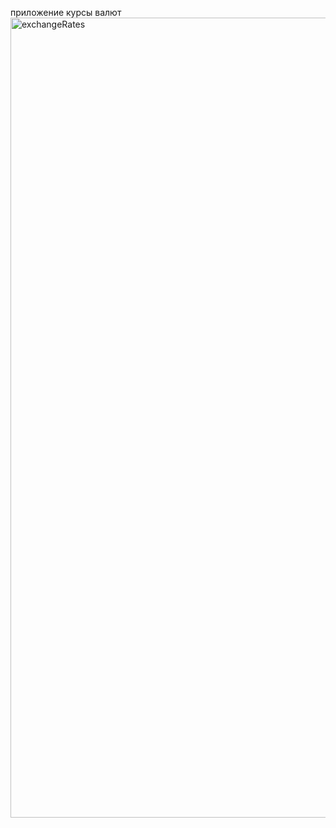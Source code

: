 приложение курсы валют
<img width="1280" alt="exchangeRates" src="https://user-images.githubusercontent.com/31091846/120300478-a6123b00-c2d4-11eb-88fe-af49e093d797.png">
